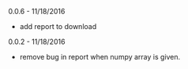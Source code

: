 0.0.6 - 11/18/2016
* add report to download

0.0.2 - 11/18/2016
* remove bug in report when numpy array is given.
